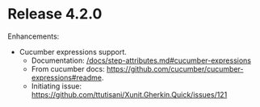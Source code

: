 # Release 4.2.0

Enhancements:

- Cucumber expressions support.
  - Documentation: [/docs/step-attributes.md#cucumber-expressions](/docs/step-attributes.md#cucumber-expressions)
  - From cucumber docs: https://github.com/cucumber/cucumber-expressions#readme.
  - Initiating issue: https://github.com/ttutisani/Xunit.Gherkin.Quick/issues/121

